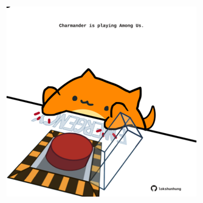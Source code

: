 <!-- built at 07/06/2024, 12:00:51 UTC -->
<p align="center">
  <img width="500" height="500" src="./ReadmeImage.svg">
</p>
